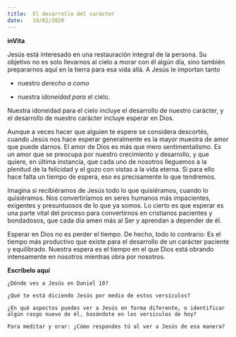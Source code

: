 ```yaml
---
title:  El desarrollo del carácter
date:   19/02/2020
---
```


**inVita**

Jesús está interesado en una restauración integral de la persona. Su objetivo no es solo llevarnos al cielo a morar con él algún día, sino también prepararnos aquí en la tierra para esa vida allá. A Jesús le importan tanto

- nuestro _derecho a como_

- nuestra _idoneidad para_ el cielo.

Nuestra idoneidad para el cielo incluye el desarrollo de nuestro carácter, y el desarrollo de nuestro carácter incluye esperar en Dios.

Aunque a veces hacer que alguien te espere se considera descortés, cuando Jesús nos hace esperar generalmente es la mayor muestra de amor que puede darnos. El amor de Dios es más que mero sentimentalismo. Es un amor que se preocupa por nuestro crecimiento y desarrollo, y que quiere, en última instancia, que cada uno de nosotros lleguemos a la plenitud de la felicidad y el gozo con vistas a la vida eterna. Si para ello hace falta un tiempo de espera, eso es precisamente lo que tendremos.

Imagina si recibiéramos de Jesús todo lo que quisiéramos, cuando lo quisiéramos. Nos convertiríamos en seres humanos más impacientes, exigentes y presuntuosos de lo que ya somos. Lo cierto es que esperar es una parte vital del proceso para convertirnos en cristianos pacientes y bondadosos, que cada día amen más al Ser y aprendan a depender de él.

Esperar en Dios no es perder el tiempo. De hecho, todo lo contrario: Es el tiempo más productivo que existe para el desarrollo de un carácter paciente y equilibrado. Nuestra espera es el tiempo en el que Dios está obrando intensamente en nosotros mientras obra por nosotros.

**Escríbelo aquí**

`¿Dónde ves a Jesús en Daniel 10?`

`¿Qué te está diciendo Jesús por medio de estos versículos?`

`¿En qué aspectos puedes ver a Jesús en forma diferente, o identificar algún rasgo nuevo de él, basándote en los versículos de hoy?`

`Para meditar y orar: ¿Cómo respondes tú al ver a Jesús de esa manera?`
